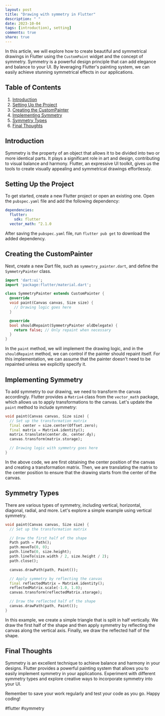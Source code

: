 ```yaml
---
layout: post
title: "Drawing with symmetry in Flutter"
description: " "
date: 2023-10-04
tags: [introduction), setting]
comments: true
share: true
---
```


In this article, we will explore how to create beautiful and symmetrical drawings in Flutter using the `CustomPaint` widget and the concept of symmetry. Symmetry is a powerful design principle that can add elegance and balance to your UI. By leveraging Flutter's painting system, we can easily achieve stunning symmetrical effects in our applications.

## Table of Contents
1. [Introduction](#introduction)
2. [Setting Up the Project](#setting-up-the-project)
3. [Creating the CustomPainter](#creating-the-custompainter)
4. [Implementing Symmetry](#implementing-symmetry)
5. [Symmetry Types](#symmetry-types)
6. [Final Thoughts](#final-thoughts)

## Introduction
Symmetry is the property of an object that allows it to be divided into two or more identical parts. It plays a significant role in art and design, contributing to visual balance and harmony. Flutter, an expressive UI toolkit, gives us the tools to create visually appealing and symmetrical drawings effortlessly.

## Setting Up the Project
To get started, create a new Flutter project or open an existing one. Open the `pubspec.yaml` file and add the following dependency:

```yaml
dependencies:
  flutter:
    sdk: flutter
  vector_math: ^2.1.0
```
After saving the `pubspec.yaml` file, run `flutter pub get` to download the added dependency.

## Creating the CustomPainter
Next, create a new Dart file, such as `symmetry_painter.dart`, and define the `SymmetryPainter` class.

```dart
import 'dart:ui';
import 'package:flutter/material.dart';

class SymmetryPainter extends CustomPainter {
  @override
  void paint(Canvas canvas, Size size) {
    // Drawing logic goes here
  }

  @override
  bool shouldRepaint(SymmetryPainter oldDelegate) {
    return false; // Only repaint when necessary
  }
}
```

In the `paint` method, we will implement the drawing logic, and in the `shouldRepaint` method, we can control if the painter should repaint itself. For this implementation, we can assume that the painter doesn't need to be repainted unless we explicitly specify it.

## Implementing Symmetry
To add symmetry to our drawing, we need to transform the canvas accordingly. Flutter provides a `Matrix4` class from the `vector_math` package, which allows us to apply transformations to the canvas. Let's update the `paint` method to include symmetry:

```dart
void paint(Canvas canvas, Size size) {
  // Set up the transformation matrix
  final center = size.center(Offset.zero);
  final matrix = Matrix4.identity();
  matrix.translate(center.dx, center.dy);
  canvas.transform(matrix.storage);

  // Drawing logic with symmetry goes here
}
```

In the above code, we are first obtaining the center position of the canvas and creating a transformation matrix. Then, we are translating the matrix to the center position to ensure that the drawing starts from the center of the canvas.

## Symmetry Types
There are various types of symmetry, including vertical, horizontal, diagonal, radial, and more. Let's explore a simple example using vertical symmetry.

```dart
void paint(Canvas canvas, Size size) {
  // Set up the transformation matrix

  // Draw the first half of the shape
  Path path = Path();
  path.moveTo(0, 0);
  path.lineTo(0, size.height);
  path.lineTo(size.width / 2, size.height / 2);
  path.close();

  canvas.drawPath(path, Paint());

  // Apply symmetry by reflecting the canvas
  final reflectedMatrix = Matrix4.identity();
  reflectedMatrix.scale(-1.0, 1.0);
  canvas.transform(reflectedMatrix.storage);

  // Draw the reflected half of the shape
  canvas.drawPath(path, Paint());
}
```

In this example, we create a simple triangle that is split in half vertically. We draw the first half of the shape and then apply symmetry by reflecting the canvas along the vertical axis. Finally, we draw the reflected half of the shape.

## Final Thoughts
Symmetry is an excellent technique to achieve balance and harmony in your designs. Flutter provides a powerful painting system that allows you to easily implement symmetry in your applications. Experiment with different symmetry types and explore creative ways to incorporate symmetry into your UI.

Remember to save your work regularly and test your code as you go. Happy coding!

#flutter #symmetry